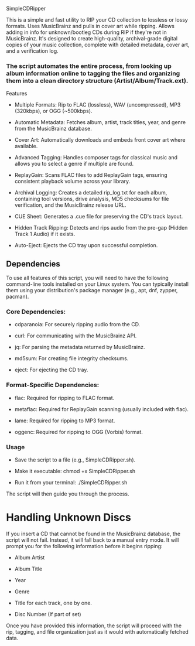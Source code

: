 SimpleCDRipper

This is a simple and fast utility to RIP your CD collection to lossless or lossy formats. Uses MusicBrainz and pulls in cover art while ripping. Allows adding in info for unknown/bootleg CDs during RIP if they're not in MusicBrainz. It's designed to create high-quality, archival-grade digital copies of your music collection, complete with detailed metadata, cover art, and a verification log.

### The script automates the entire process, from looking up album information online to tagging the files and organizing them into a clean directory structure (Artist/Album/Track.ext).
Features

- Multiple Formats: Rip to FLAC (lossless), WAV (uncompressed), MP3 (320kbps), or OGG (~500kbps).

- Automatic Metadata: Fetches album, artist, track titles, year, and genre from the MusicBrainz database.

- Cover Art: Automatically downloads and embeds front cover art where available.

- Advanced Tagging: Handles composer tags for classical music and allows you to select a genre if multiple are found.

- ReplayGain: Scans FLAC files to add ReplayGain tags, ensuring consistent playback volume across your library.

- Archival Logging: Creates a detailed rip_log.txt for each album, containing tool versions, drive analysis, MD5 checksums for file verification, and the MusicBrainz release URL.

- CUE Sheet: Generates a .cue file for preserving the CD's track layout.

- Hidden Track Ripping: Detects and rips audio from the pre-gap (Hidden Track 1 Audio) if it exists.

- Auto-Eject: Ejects the CD tray upon successful completion.

## Dependencies

To use all features of this script, you will need to have the following command-line tools installed on your Linux system. You can typically install them using your distribution's package manager (e.g., apt, dnf, zypper, pacman).

### Core Dependencies:

- cdparanoia: For securely ripping audio from the CD.

- curl: For communicating with the MusicBrainz API.

- jq: For parsing the metadata returned by MusicBrainz.

- md5sum: For creating file integrity checksums.

- eject: For ejecting the CD tray.

### Format-Specific Dependencies:

- flac: Required for ripping to FLAC format.

- metaflac: Required for ReplayGain scanning (usually included with flac).

- lame: Required for ripping to MP3 format.

- oggenc: Required for ripping to OGG (Vorbis) format.

### Usage

- Save the script to a file (e.g., SimpleCDRipper.sh).

- Make it executable: chmod +x SimpleCDRipper.sh

- Run it from your terminal: ./SimpleCDRipper.sh

The script will then guide you through the process.

# Handling Unknown Discs

If you insert a CD that cannot be found in the MusicBrainz database, the script will not fail. Instead, it will fall back to a manual entry mode. It will prompt you for the following information before it begins ripping:

- Album Artist

- Album Title

- Year

- Genre

- Title for each track, one by one.

- Disc Number (If part of set)

Once you have provided this information, the script will proceed with the rip, tagging, and file organization just as it would with automatically fetched data.
